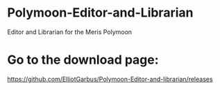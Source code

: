# Polymoon-Editor-and-Librarian
Editor and Librarian for the Meris Polymoon

# Go to the download page:
https://github.com/ElliotGarbus/Polymoon-Editor-and-librarian/releases
